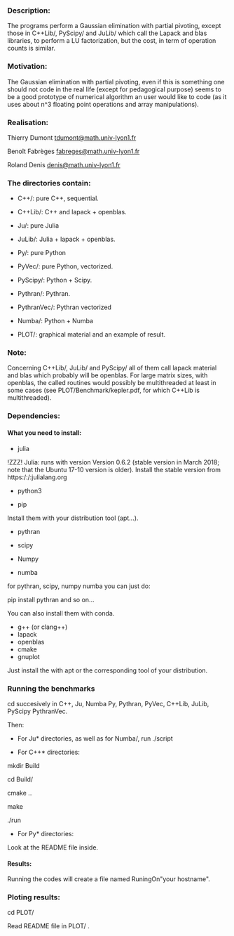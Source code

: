 ### Description:

The programs perform a Gaussian elimination with partial pivoting, except those
in 
C++Lib/, PyScipy/ and JuLib/ which call the Lapack and blas libraries, to perform
a LU factorization, but the cost, in term of operation counts is similar.

### Motivation:

The  Gaussian elimination with partial pivoting, even if this is something one
should not code in the real life (except for pedagogical purpose) seems to be
a good prototype of numerical algorithm an user would like to code (as it uses
about n^3 floating point operations and array manipulations).

### Realisation:

Thierry Dumont   tdumont@math.univ-lyon1.fr

Benoît Fabrèges  fabreges@math.univ-lyon1.fr

Roland Denis     denis@math.univ-lyon1.fr

### The directories contain:

- C++/:      pure C++, sequential.

- C++Lib/:   C++ and lapack + openblas.

- Ju/:       pure Julia

- JuLib/:    Julia +  lapack + openblas.


- Py/:       pure Python

- PyVec/:    pure Python, vectorized.

- PyScipy/:  Python + Scipy.

- Pythran/:  Pythran.

- PythranVec/: Pythran vectorized

- Numba/:    Python + Numba

- PLOT/:    graphical material and an example of result.

### Note:

Concerning C++Lib/,  JuLib/ and PyScipy/ all of them call lapack  material and
blas which probably will be openblas. For large matrix sizes, with openblas, the
called routines would possibly be multithreaded at least in some cases (see
PLOT/Benchmark/kepler.pdf, for which C++Lib is multithreaded).

### Dependencies:

#### What you need to install:

- julia

!ZZZ! Julia: runs with version Version 0.6.2 (stable version in March 2018; note
that the Ubuntu 17-10 version is older). Install the stable version from
https:/:/:julialang.org




- python3

- pip

Install them with your distribution tool (apt...).

- pythran

- scipy

- Numpy

- numba

for pythran, scipy, numpy numba you can just do:

pip install pythran  and so on...

You can also install them with conda.


- g++ (or clang++)
- lapack
- openblas
- cmake
- gnuplot

Just install the with apt or the corresponding tool of your distribution.

### Running the benchmarks

cd succesively in C++, Ju, Numba Py, Pythran, PyVec, C++Lib, JuLib,
PyScipy PythranVec.

Then:

- For Ju* directories, as well as for Numba/,  run  ./script


- For C++* directories:

mkdir Build

cd Build/

cmake ..

make

./run

- For Py* directories:

Look at the README file inside.

#### Results:

Running the codes  will create a file named RuningOn"your hostname".

### Ploting results:

cd PLOT/

Read README file in PLOT/ .


